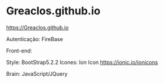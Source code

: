 # Greaclos.github.io
https://Greaclos.github.io

Autenticação: FireBase

Front-end: 

Style: BootStrap5.2.2
Icones: Ion Icon https://ionic.io/ionicons

Brain: JavaScript/JQuery
 
